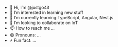 - 👋 Hi, I’m @justgo4it
- 👀 I’m interested in learning new stuff
- 🌱 I’m currently learning TypeScript, Angular, Nest.js
- 💞️ I’m looking to collaborate on IoT
- 📫 How to reach me ...
- 😄 Pronouns: ...
- ⚡ Fun fact: ...

<!---
justgo4it/justgo4it is a ✨ special ✨ repository because its `README.md` (this file) appears on your GitHub profile.
You can click the Preview link to take a look at your changes.
--->
